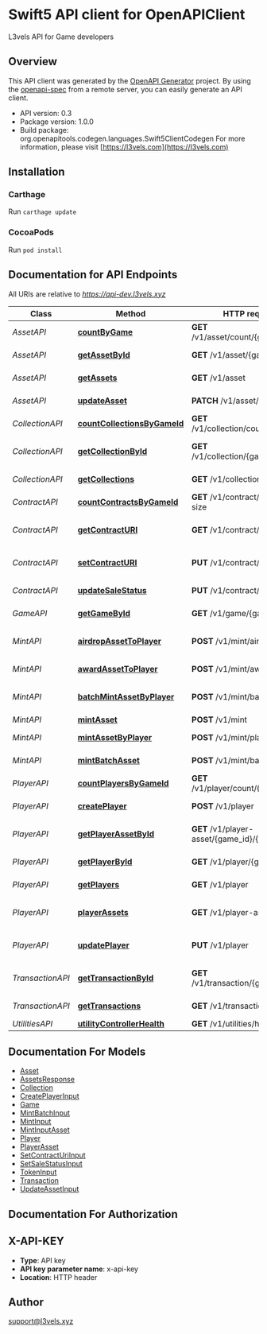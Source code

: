 # Swift5 API client for OpenAPIClient

L3vels API for Game developers

## Overview
This API client was generated by the [OpenAPI Generator](https://openapi-generator.tech) project.  By using the [openapi-spec](https://github.com/OAI/OpenAPI-Specification) from a remote server, you can easily generate an API client.

- API version: 0.3
- Package version: 1.0.0
- Build package: org.openapitools.codegen.languages.Swift5ClientCodegen
For more information, please visit [https://l3vels.com](https://l3vels.com)

## Installation

### Carthage

Run `carthage update`

### CocoaPods

Run `pod install`

## Documentation for API Endpoints

All URIs are relative to *https://api-dev.l3vels.xyz*

Class | Method | HTTP request | Description
------------ | ------------- | ------------- | -------------
*AssetAPI* | [**countByGame**](docs/AssetAPI.md#countbygame) | **GET** /v1/asset/count/{game_id} | Count assets
*AssetAPI* | [**getAssetById**](docs/AssetAPI.md#getassetbyid) | **GET** /v1/asset/{game_id}/{id} | Retrieve asset by ID
*AssetAPI* | [**getAssets**](docs/AssetAPI.md#getassets) | **GET** /v1/asset | Retrieve assets
*AssetAPI* | [**updateAsset**](docs/AssetAPI.md#updateasset) | **PATCH** /v1/asset/{id} | Update asset
*CollectionAPI* | [**countCollectionsByGameId**](docs/CollectionAPI.md#countcollectionsbygameid) | **GET** /v1/collection/count/{game_id} | Count collections
*CollectionAPI* | [**getCollectionById**](docs/CollectionAPI.md#getcollectionbyid) | **GET** /v1/collection/{game_id}/{id} | Retrieve collection by ID
*CollectionAPI* | [**getCollections**](docs/CollectionAPI.md#getcollections) | **GET** /v1/collection | Retrieve collections
*ContractAPI* | [**countContractsByGameId**](docs/ContractAPI.md#countcontractsbygameid) | **GET** /v1/contract/collection-size | Collection size
*ContractAPI* | [**getContractURI**](docs/ContractAPI.md#getcontracturi) | **GET** /v1/contract/contract-uri | Get Contract URI
*ContractAPI* | [**setContractURI**](docs/ContractAPI.md#setcontracturi) | **PUT** /v1/contract/contract-uri | Update Contract URI
*ContractAPI* | [**updateSaleStatus**](docs/ContractAPI.md#updatesalestatus) | **PUT** /v1/contract/sale-status | Update Sale status
*GameAPI* | [**getGameById**](docs/GameAPI.md#getgamebyid) | **GET** /v1/game/{game_id} | Retrieve Game
*MintAPI* | [**airdropAssetToPlayer**](docs/MintAPI.md#airdropassettoplayer) | **POST** /v1/mint/airdrop | Airdrop asset to player
*MintAPI* | [**awardAssetToPlayer**](docs/MintAPI.md#awardassettoplayer) | **POST** /v1/mint/award | Award asset to player
*MintAPI* | [**batchMintAssetByPlayer**](docs/MintAPI.md#batchmintassetbyplayer) | **POST** /v1/mint/batch-player | Batch mint assets by player
*MintAPI* | [**mintAsset**](docs/MintAPI.md#mintasset) | **POST** /v1/mint | Mint asset
*MintAPI* | [**mintAssetByPlayer**](docs/MintAPI.md#mintassetbyplayer) | **POST** /v1/mint/player | Mint asset by player
*MintAPI* | [**mintBatchAsset**](docs/MintAPI.md#mintbatchasset) | **POST** /v1/mint/batch | Batch mint assets
*PlayerAPI* | [**countPlayersByGameId**](docs/PlayerAPI.md#countplayersbygameid) | **GET** /v1/player/count/{game_id} | Count players
*PlayerAPI* | [**createPlayer**](docs/PlayerAPI.md#createplayer) | **POST** /v1/player | Create new player
*PlayerAPI* | [**getPlayerAssetById**](docs/PlayerAPI.md#getplayerassetbyid) | **GET** /v1/player-asset/{game_id}/{id} | Retrieve player asset by ID
*PlayerAPI* | [**getPlayerById**](docs/PlayerAPI.md#getplayerbyid) | **GET** /v1/player/{game_id}/{id} | Retrieve player by ID
*PlayerAPI* | [**getPlayers**](docs/PlayerAPI.md#getplayers) | **GET** /v1/player | Retrieve players
*PlayerAPI* | [**playerAssets**](docs/PlayerAPI.md#playerassets) | **GET** /v1/player-asset | Retrieve player assets
*PlayerAPI* | [**updatePlayer**](docs/PlayerAPI.md#updateplayer) | **PUT** /v1/player | Update an existing Player
*TransactionAPI* | [**getTransactionById**](docs/TransactionAPI.md#gettransactionbyid) | **GET** /v1/transaction/{game_id}/{id} | Retrieve Transaction by ID
*TransactionAPI* | [**getTransactions**](docs/TransactionAPI.md#gettransactions) | **GET** /v1/transaction | Retrieve transactions
*UtilitiesAPI* | [**utilityControllerHealth**](docs/UtilitiesAPI.md#utilitycontrollerhealth) | **GET** /v1/utilities/health | 


## Documentation For Models

 - [Asset](docs/Asset.md)
 - [AssetsResponse](docs/AssetsResponse.md)
 - [Collection](docs/Collection.md)
 - [CreatePlayerInput](docs/CreatePlayerInput.md)
 - [Game](docs/Game.md)
 - [MintBatchInput](docs/MintBatchInput.md)
 - [MintInput](docs/MintInput.md)
 - [MintInputAsset](docs/MintInputAsset.md)
 - [Player](docs/Player.md)
 - [PlayerAsset](docs/PlayerAsset.md)
 - [SetContractUriInput](docs/SetContractUriInput.md)
 - [SetSaleStatusInput](docs/SetSaleStatusInput.md)
 - [TokenInput](docs/TokenInput.md)
 - [Transaction](docs/Transaction.md)
 - [UpdateAssetInput](docs/UpdateAssetInput.md)


## Documentation For Authorization


## X-API-KEY

- **Type**: API key
- **API key parameter name**: x-api-key
- **Location**: HTTP header


## Author

support@l3vels.xyz

